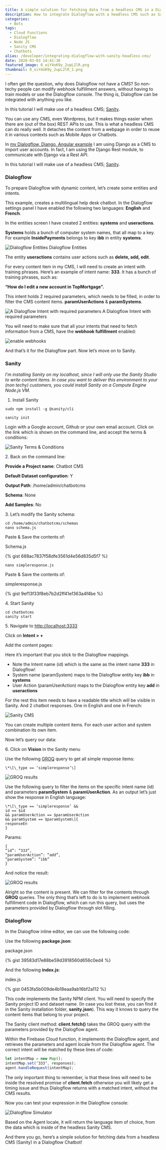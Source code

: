 ```yaml
---
title: A simple solution for fetching data from a headless CMS in a Dialogflow Chatbot
description: How to integrate Dialogflow with a headless CMS such as Sanity? So non-techy people can modify webhook fulfillment answers, without having to train models or use the Dialogflow console. 
categories:
  - Bots
tags:
  - Cloud Functions
  - Dialogflow
  - Node JS
  - Sanity CMS
  - Chatbots
alias: /developer/integrating-dialogflow-with-sanity-headless-cms/
date: 2020-03-03 14:41:36
featured_image: 0_oiY4oK9y_2upL2lR.png
thumbnail: 0_oiY4oK9y_2upL2lR_1.png
---
```


I often get the question, why does Dialogflow not have a CMS? So non-techy people can modify webhook fulfillment answers, without having to train models or use the Dialogflow console. The thing is, Dialogflow can be integrated with anything you like.

In this tutorial I will make use of a headless CMS; [Sanity](https://www.sanity.io/).

<!--more-->

You can use any CMS, even Wordpress, but it makes things easier when there are (out of the box) REST APIs to use. This is what a headless CMS can do really well. It detaches the content from a webpage in order to reuse it in various contexts such as Mobile Apps or Chatbots.

In [my Dialogflow, Django, Angular example](https://github.com/savelee/kube-django-ng/) I am using Django as a CMS to import user accounts. In fact, I am using the Django Rest module, to communicate with Django via a Rest API.

In this tutorial I will make use of a headless CMS; [Sanity](https://www.sanity.io/).

### **Dialogflow**

To prepare Dialogflow with dynamic content, let’s create some entities and intents.

This example, creates a multilingual help desk chatbot. In the Dialogflow settings panel I have enabled the following two languages: **English** and **French**.

In the entities screen I have created 2 entities: **systems** and **useractions**.

**Systems** holds a bunch of computer system names, that all map to a key. For example **InsidePayments** belongs to key **ibb** in entity **systems**.

![Dialogflow Entities](/images/0_oiY4oK9y_2upL2lR.png)
Dialogflow Entities

The entity **useractions** contains user actions such as **delete, add, edit**.

For every content item in my CMS, I will need to create an intent with training phrases. Here’s an example of intent name: **333**. It has a bunch of training phrases, such as:

**“How do I edit a new account in TopMortgage”.**

This intent holds 2 required parameters, which needs to be filled, in order to filter the CMS content items. **paramUserActions** & **paramSystems**.

![A Dialogflow Intent with required parameters](/images/0_4lt6bqiz6j81uF1X.png)
A Dialogflow Intent with required parameters

You will need to make sure that all your intents that need to fetch information from a CMS, have the **webhook fulfillment** enabled:

![enable webhooks](/images/0_-Oo3aWlQp7JKiXHj.png)

And that’s it for the Dialogflow part. Now let’s move on to Sanity.

### Sanity

_I’m installing Sanity on my localhost, since I will only use the Sanity Studio to write content items. In case you want to deliver this environment to your (non techy) customers, you could install Sanity on a Compute Engine Node.js VM._

1.  Install Sanity

`sudo npm install -g @sanity/cli`

`sanity init`

Login with a Google account, Github or your own email account. Click on the link which is shown on the command line, and accept the terms & conditions:

![Sanity Terms & Conditions](/images/0_acDbZhajXGBi7aPa.png)

2\. Back on the command line:

**Provide a Project name**: Chatbot CMS

**Default Dataset configuration**: Y

**Output Path**: /home/admin/chatbotcms

**Schema**: None

**Add Samples**: No

3\. Let’s modify the Sanity schema:

```
cd /home/admin/chatbotcms/schemas
nano schema.js
```

Paste & Save the contents of:

Schema.js

{% gist 688ac7837f58dfe3561d4e56d835d5f7 %}


```
nano simpleresponse.js
```

Paste & Save the contents of:

simpleresponse.js

{% gist 9ef13f33f8eb7b2d2ff41ef363a4f4be %}

4\. Start Sanity

```
cd chatbotcms
sanity start
```

5\. Navigate to [http://localhost:3333](http://localhost:3333)

Click on **Intent > +**

Add the content pages:

Here it’s important that you stick to the Dialogflow mappings.

*   Note the Intent name (id) which is the same as the intent name **333** in Dialogflow!
*   System name (paramSystem) maps to the Dialogflow entity key **ibb** in **systems**
*   User Action (paramUserAction) maps to the Dialogflow entity key **add** in **useractions**

For the rest this item needs to have a readable title which will be visible in Sanity. And 2 chatbot responses. One in English and one in French:

![Sanity CMS](/images/0_SEKa233K93G83k92.png)

You can create multiple content items. For each user action and system combination its own item.

Now let’s query our data:

6\. Click on **Vision** in the Sanity menu

Use the following [GROQ](https://www.sanity.io/docs/groq) query to get all simple response items:

`\*\[\_type == ‘simpleresponse’\]`

![GROQ results](/images/0_dLBO3mSyPJ-kMebL.png)

Use the following query to filter the items on the specific intent name (id) and parameters **paramSystem** & **paramUserAction**. As an output let’s just show the response in English language:

```
\*\[\_type == ‘simpleresponse’ &&
id == $id
&& paramUserAction == $paramUserAction
&& paramSystem == $paramSystem\]{
responseEn
}
```

Params:

```
{
“id”: “333”,
“paramUserAction”: “add”,
“paramSystem”: “ibb”
}
```

And notice the result:

![GROQ results](/images/0_nvvnUYJOEKCqwxHA.png)

Alright so the content is present. We can filter for the contents through **GROQ** queries. The only thing that’s left to do is to implement webhook fulfillment code in Dialogflow, which can run this query, but uses the parameters provided by Dialogflow through slot filling.

### **Dialogflow**

In the Dialogflow inline editor, we can use the following code:

Use the following **package.json**:

package.json

{% gist 39583d17e88be59d3918560d656c0ed4 %}

And the following **index.js**:

index.js

{% gist 0453fa5b009de4b18eaa9ab16bf2a112 %}

This code implements the Sanity NPM client. You will need to specify the Sanity project ID and dataset name. (In case you lost these, you can find it in the Sanity installation folder, **sanity.json**). This way it knows to query the content items that belong to your project.

The Sanity client method: **client.fetch()** takes the GROQ query with the parameters provided by the Dialogflow agent.

Within the Firebase Cloud function, it implements the Dialogflow agent, and retrieves the parameters and agent locale from the Dialogflow agent. The correct intent will be matched by these lines of code:

``` JavaScript
let intentMap = new Map();
intentMap.set(‘333’, responses);
agent.handleRequest(intentMap);
```

The only important thing to remember, is that these lines will need to be inside the resolved promise of **client.fetch** otherwise you will likely get a timing issue and thus Dialogflow returns with a matched intent, without the CMS results.

Now you can test your expression in the Dialogflow console:

![Dialogflow Simulator](/images/0_bPoId4OOj4MjcSEX.png)

Based on the Agent locale, it will return the language item of choice, from the data which is inside of the headless Sanity CMS.

And there you go, here’s a simple solution for fetching data from a headless CMS (Sanity) in a Dialogflow Chatbot!

